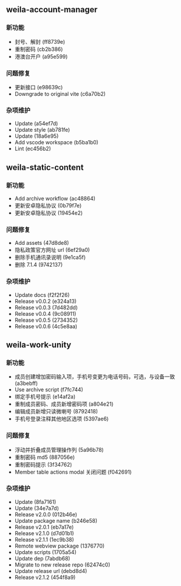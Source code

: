 ## weila-account-manager

### 新功能

- 封号、解封 (ff8739e)
- 重制密码 (cb2b386)
- 港澳台开户 (a95e599)

### 问题修复

- 更新接口 (e98639c)
- Downgrade to original vite (c6a70b2)

### 杂项维护

- Update (a54ef7d)
- Update style (ab781fe)
- Update (18a6e95)
- Add vscode workspace (b5ba1b0)
- Lint (ec456b2)

## weila-static-content

### 新功能

- Add archive workflow (ac48864)
- 更新安卓隐私协议 (0b79f7e)
- 更新安卓隐私协议 (19454e2)

### 问题修复

- Add assets (47d8de8)
- 隐私政策官方网址 url (6ef29a0)
- 删除手机通讯录说明 (9e1ca5f)
- 删除 7.1.4 (9742137)

### 杂项维护

- Update docs (f2f2f26)
- Release v0.0.2 (e324a13)
- Release v0.0.3 (7d482dd)
- Release v0.0.4 (9c08911)
- Release v0.0.5 (2734352)
- Release v0.0.6 (4c5e8aa)

## weila-work-unity

### 新功能

- 成员创建增加密码输入项，手机号变更为电话号码，可选，与设备一致 (a3bebff)
- Use archive script (f7fc744)
- 绑定手机号提示 (e14af2a)
- 重制成员密码、成员新增密码项 (a804e21)
- 编辑成员新增只读微喇号 (8792418)
- 手机号登录注释其他地区选项 (5397ae6)

### 问题修复

- 浮动并折叠成员管理操作列 (5a96b78)
- 重制密码 md5 (887056e)
- 重制密码提示 (3f34762)
- Member table actions modal 关闭问题 (f042691)

### 杂项维护

- Update (8fa7161)
- Update (34e7a7d)
- Release v2.0.0 (012b46e)
- Update package name (b246e58)
- Release v2.0.1 (eb7a17e)
- Release v2.1.0 (d7d01b1)
- Release v2.1.1 (1ec9b38)
- Remote webview package (1376770)
- Update scripts (1705a54)
- Update dep (7abdb68)
- Migrate to new release repo (62474c0)
- Update release url (debd8d4)
- Release v2.1.2 (454f8a9)